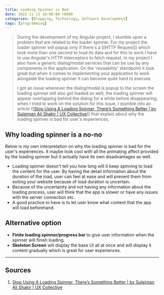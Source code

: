```yaml
---
title: Loading Spinner is Bad
date: 2022-11-13 18:00:00 +0800
categories: [Blogging, Technology, Software Development]
tags: [programming]
---
```


>During the development of my Angular project, I stumble upon a problem that are related to the loader spinner. For my project the loader spinner will popup only if there's a [[HTTP Request]] which took more than one second to load its data and for this to work I have to use Angular's HTTP interceptors to fetch request. In my project I also have a generic dialog/modal services that can be use by any components in the application. On the 'reusability' standpoint it look great but when it comes to implementing your application to work alongside the loading spinner it can become quite hard to execute.
>
>I got an issue whenever the dialog/modal is  popup to the screen the loading spinner will also got loaded as well, the loading spinner will appear  overlapping behind the dialog for a while before disappearing, when I tried to work on the solution for this issue, I stumble into an article ([[Stop Using A Loading Spinner, There’s Something Better | by Suleiman Ali Shakir | UX Collective](https://uxdesign.cc/stop-using-a-loading-spinner-theres-something-better-d186194f771e)]) that explain about why the loading spinner is bad for user's experiences.  

## Why loading spinner is a no-no

Below is my own interpretation on why the loading spinner is bad for the user's experiences. It maybe look cool with all the animating affect provided by the loading spinner but it actually  have its own disadvantages as well.

- Loading spinner doesn't tell you how long will it keep spinning to load the content for the user. By having the detail information about the duration of the load, user can feel at ease and will prevent them from exiting your website because of load duration is uncertain.
- Because of the uncertainty and not having any information about the loading process, user will think that the app is slower or have any issues with the server connection etc.
- A good practice to have is to let user know what content that the app will load beforehand.

## Alternative option

- **Finite loading spinner/progress bar** to give user information when the spinner will finish loading.
- **Skeleton Screen** will display the base UI all at once and will display it content gradually which is great for user experiences.

---

## Sources

1. [Stop Using A Loading Spinner, There’s Something Better | by Suleiman Ali Shakir | UX Collective](https://uxdesign.cc/stop-using-a-loading-spinner-theres-something-better-d186194f771e)
